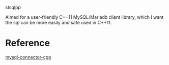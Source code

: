 stsqlpp

Aimed for a user-friendly C++11 MySQL/Mariadb client library, which I want the sql can be more easily and safe used in C++11.


# Reference
[mysql-connector-cpp](https://github.com/mysql/mysql-connector-cpp)

